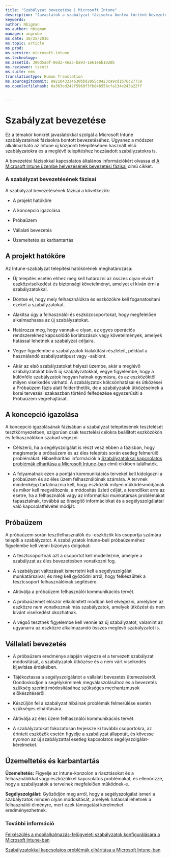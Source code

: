 ```yaml
---
title: "Szabályzat bevezetése | Microsoft Intune"
description: "Javaslatok a szabályzat fázisokra bontva történő bevezetéséhez a Microsoft Intune-ban."
keywords: 
author: Nbigman
ms.author: nbigman
manager: angrobe
ms.date: 10/25/2016
ms.topic: article
ms.prod: 
ms.service: microsoft-intune
ms.technology: 
ms.assetid: 390d5adf-86d2-4e23-ba93-1e61e6b1028b
ms.reviewer: tscott
ms.suite: ems
translationtype: Human Translation
ms.sourcegitcommit: 8921043334630bbd2955c0423ca9cd1b76c27758
ms.openlocfilehash: 0a363ed242f5968f3fb84b558cfa134e243a22ff


---
```


# Szabályzat bevezetése
Ez a témakör konkrét javaslatokkal szolgál a Microsoft Intune szabályzatainak fázisokra bontott bevezetéséhez. Ugyanez a módszer alkalmazható az Intune új központi telepítésében használt első szabályzatokra és a meglévő telepítéshez hozzáadott szabályzatokra is.

A bevezetési fázisokkal kapcsolatos általános információkért olvassa el [A Microsoft Intune üzembe helyezésének bevezetési fázisai](rollout-phases-for-microsoft-intune-deployment.md) című cikket.

### A szabályzat bevezetésének fázisai
A szabályzat bevezetésének fázisai a következők:

-   A projekt hatóköre

-   A koncepció igazolása

-   Próbaüzem

-   Vállalati bevezetés

-   Üzemeltetés és karbantartás

## A projekt hatóköre
Az Intune-szabályzat telepítési hatókörének meghatározása:

-   Új telepítés esetén ehhez meg kell határozni az összes olyan elvárt eszközviselkedést és biztonsági követelményt, amelyet el kíván érni a szabályzatokkal.

-   Döntse el, hogy mely felhasználókra és eszközökre kell foganatosítani ezeket a szabályzatokat.

-   Alakítsa úgy a felhasználói és eszközcsoportokat, hogy megfelelően alkalmazhassa az új szabályzatokat.

-   Határozza meg, hogy vannak-e olyan, az egyes operációs rendszerekhez kapcsolódó korlátozások vagy követelmények, amelyek hatással lehetnek a szabályzat céljaira.

-   Vegye figyelembe a szabályzatok kialakítási részleteit, például a használandó szabályzattípust vagy -sablont.

-   Akár az első szabályzatokat helyezi üzembe, akár a meglévő szabályzatokat bővíti új szabályzatokkal, vegye figyelembe, hogy a különféle szabályzatok hogyan hatnak egymásra, és az eszközöktől milyen viselkedés várható. A szabályzatok kölcsönhatásai és ütközései a Próbaüzem fázis alatt felderíthetők, de a szabályzatok ütközéseinek a korai tervezési szakaszban történő felfedezése egyszerűsíti a Próbaüzem végrehajtását.

## A koncepció igazolása
A koncepció igazolásának fázisában a szabályzat telepítésének tesztelését tesztkörnyezetben, szigorúan csak tesztelési célokra beállított eszközökön és felhasználókon szabad végezni.

-   Célszerű, ha a segélyszolgálat is részt vesz ebben a fázisban, hogy megismerje a próbaüzem és az éles telepítés során esetleg felmerülő problémákat. Hibaelhárítási információk a [Szabályzatokkal kapcsolatos problémák elhárítása a Microsoft Intune-ban](/intune/troubleshoot/troubleshoot-policies-in-microsoft-intune) című cikkben találhatók.

-   A folyamatnak ezen a pontján kommunikációs terveket kell kidolgozni a próbaüzem és az éles üzem felhasználóinak számára. A tervnek mindenképp tartalmaznia kell, hogy eszközök milyen működésmódjának és mikor kell megváltoznia, a módosítás üzleti célját, a teendőket arra az esetre, ha a felhasználók vagy az informatikai munkatársak problémákat tapasztalnak, továbbá az önsegítő információkat és a segélyszolgálattal való kapcsolatfelvétel módját.

## Próbaüzem
A próbaüzem során tesztfelhasználók és -eszközök kis csoportja számára telepíti a szabályzatot. A szabályzatok Intune-beli próbaüzeméhez figyelembe kell venni bizonyos dolgokat:

-   A tesztcsoportnak azt a csoportot kell modelleznie, amelyre a szabályzat az éles bevezetésben vonatkozni fog.

-   A szabályzat változásait ismertetni kell a segélyszolgálat munkatársaival, és meg kell győződni arról, hogy felkészültek a tesztcsoport felhasználóinak segítésére.

-   Aktiválja a próbaüzem felhasználói kommunikációs tervét.

-   A próbaüzemet először elkülönített módban kell elvégezni, amelyben az eszközre nem vonatkoznak más szabályzatok, amelyek ütközést és nem kívánt viselkedést okozhatnak.

-   A végső tesztnek figyelembe kell vennie az új szabályzatot, valamint az ugyanarra az eszközre alkalmazandó összes meglévő szabályzatot is.

## Vállalati bevezetés

-   A próbaüzem eredménye alapján végezze el a tervezett szabályzat módosítását, a szabályzatok ütközése és a nem várt viselkedés kijavítása érdekében.

-   Tájékoztassa a segélyszolgálatot a vállalati bevezetés ütemezéséről. Gondoskodjon a segélykérelmek megválaszolásához és a bevezetés szükség szerinti módosításához szükséges mechanizmusok előkészítéséről.

-   Készüljön fel a szabályzat hibáinak problémák felmerülése esetén szükséges elhárítására.

-   Aktiválja az éles üzem felhasználói kommunikációs tervét.

-   A szabályzatokat fokozatosan terjessze ki további csoportokra, az érintett eszközök esetén figyelje a szabályzat állapotát, és kövesse nyomon az új szabályzattal esetleg kapcsolatos segélyszolgálat-kérelmeket.

## Üzemeltetés és karbantartás
**Üzemeltetés:** Figyelje az Intune-konzolon a riasztásokat és a felhasználókkal vagy eszközökkel kapcsolatos problémákat, és ellenőrizze, hogy a szabályzatok a terveinek megfelelően működnek-e.

**Segélyszolgálat:** Győződjön meg arról, hogy a segélyszolgálat ismeri a szabályzatok minden olyan módosítását, amelyek hatással lehetnek a felhasználói élményre, mert ezek támogatási kérelmeket eredményezhetnek.


### További információ
[Felkészülés a mobilalkalmazás-felügyeleti szabályzatok konfigurálására a Microsoft Intune-ban](/intune/deploy-use/get-ready-to-configure-mobile-app-management-policies-with-microsoft-intune)

[Szabályzatokkal kapcsolatos problémák elhárítása a Microsoft Intune-ban](/intune/troubleshoot/troubleshoot-policies-in-microsoft-intune)



<!--HONumber=Oct16_HO4-->


